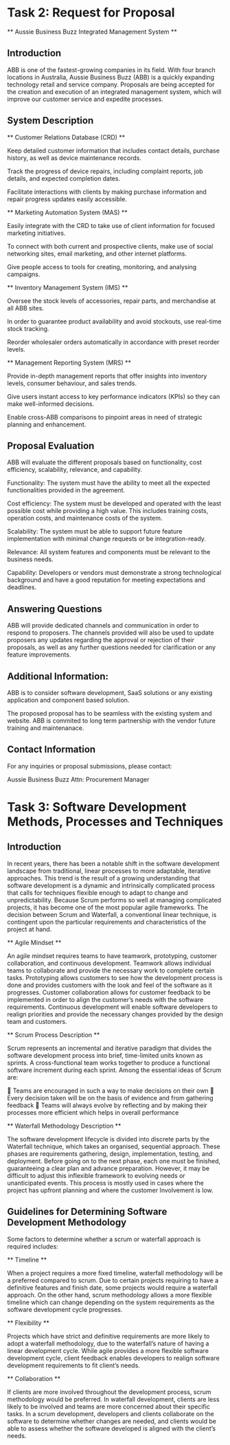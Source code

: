 # Task 2: Request for Proposal

** Aussie Business Buzz Integrated Management System **

## Introduction

ABB is one of the fastest-growing companies in its field. With four branch locations in Australia, Aussie Business Buzz (ABB) is a quickly expanding technology retail and service company. Proposals are being accepted for the creation and execution of an integrated management system, which will improve our customer service and expedite processes.

## System Description

** Customer Relations Database (CRD) **

Keep detailed customer information that includes contact details, purchase history, as well as device maintenance records.

Track the progress of device repairs, including complaint reports, job details, and expected completion dates.

Facilitate interactions with clients by making purchase information and repair progress updates easily accessible.

** Marketing Automation System (MAS) **

Easily integrate with the CRD to take use of client information for focused marketing initiatives.

To connect with both current and prospective clients, make use of social networking sites, email marketing, and other internet platforms.

Give people access to tools for creating, monitoring, and analysing campaigns.

** Inventory Management System (IMS) **

Oversee the stock levels of accessories, repair parts, and merchandise at all ABB sites.

In order to guarantee product availability and avoid stockouts, use real-time stock tracking.

Reorder wholesaler orders automatically in accordance with preset reorder levels.

** Management Reporting System (MRS) **

Provide in-depth management reports that offer insights into inventory levels, consumer behaviour, and sales trends.

Give users instant access to key performance indicators (KPIs) so they can make well-informed decisions.

Enable cross-ABB comparisons to pinpoint areas in need of strategic planning and enhancement.

## Proposal Evaluation

ABB will evaluate the different proposals based on functionality, cost efficiency, scalability, relevance, and capability.

Functionality: The system must have the ability to meet all the expected functionalities provided in the agreement.

Cost efficiency: The system must be developed and operated with the least possible cost while providing a high value. This includes training costs, operation costs, and maintenance costs of the system.

Scalability: The system must be able to support future feature implementation with minimal change requests or be integration-ready.

Relevance: All system features and components must be relevant to the business needs.

Capability: Developers or vendors must demonstrate a strong technological background and have a good reputation for meeting expectations and deadlines.

## Answering Questions

ABB will provide dedicated channels and communication in order to respond to proposers. The channels provided will also be used to update proposers any updates regarding the approval or rejection of their proposals, as well as any further questions needed for clarification or any feature improvements.

## Additional Information: 

ABB is to consider software development, SaaS solutions  or any existing application and component based solution.

The proposed proposal has to be seamless with the existing system and website.
ABB is commited to long term partnership with the vendor future training and maintenanace.

## Contact Information

For any inquiries or proposal submissions, please contact:

Aussie Business Buzz
Attn: Procurement Manager

# Task 3: Software Development Methods, Processes and Techniques

## Introduction

In recent years, there has been a notable shift in the software development landscape from traditional, linear processes to more adaptable, iterative approaches. This trend is the result of a growing understanding that software development is a dynamic and intrinsically complicated process that calls for techniques flexible enough to adapt to change and unpredictability. Because Scrum performs so well at managing complicated projects, it has become one of the most popular agile frameworks. The decision between Scrum and Waterfall, a conventional linear technique, is contingent upon the particular requirements and characteristics of the project at hand.

** Agile Mindset **

An agile mindset requires teams to have teamwork, prototyping, customer collaboration, and continuous development. Teamwork allows individual teams to collaborate and provide the necessary work to complete certain tasks. Prototyping allows customers to see how the development process is done and provides customers with the look and feel of the software as it progresses. Customer collaboration allows for customer feedback to be implemented in order to align the customer’s needs with the software requirements. Continuous development will enable software developers to realign priorities and provide the necessary changes provided by the design team and customers. 

** Scrum Process Description **

Scrum represents an incremental and iterative paradigm that divides the software development process into brief, time-limited units known as sprints. A cross-functional team works together to produce a functional software increment during each sprint. Among the essential ideas of Scrum are:

	Teams are encouraged in such a way to make decisions on their own 
	Every decision taken will be on the basis of evidence and from gathering feedback
	Teams will always evolve by reflecting and by making their processes more efficient which helps in overall performance 

** Waterfall Methodology Description **

The software development lifecycle is divided into discrete parts by the Waterfall technique, which takes an organised, sequential approach. These phases are requirements gathering, design, implementation, testing, and deployment. Before going on to the next phase, each one must be finished, guaranteeing a clear plan and advance preparation. However, it may be difficult to adjust this inflexible framework to evolving needs or unanticipated events. This process is mostly used in cases where the project has upfront planning and where the customer Involvement is low. 

## Guidelines for Determining Software Development Methodology

Some factors to determine whether a scrum or waterfall approach is required includes:

** Timeline **

When a project requires a more fixed timeline, waterfall methodology will be a preferred compared to scrum. Due to certain projects requiring to have a definitive features and finish date, some projects would require a waterfall approach. On the other hand, scrum methodology allows a more flexible timeline which can change depending on the system requirements as the software development cycle progresses.

** Flexibility **

Projects which have strict and definitive requirements are more likely to adopt a waterfall methodology, due to the waterfall’s nature of having a linear development cycle. While agile provides a more flexible software development cycle, client feedback enables developers to realign software development requirements to fit client’s needs.

** Collaboration **

If clients are more involved throughout the development process, scrum methodology would be preferred. In waterfall development, clients are less likely to be involved and teams are more concerned about their specific tasks. In a scrum development, developers and clients collaborate on the software to determine whether changes are needed, and clients would be able to assess whether the software developed is aligned with the client’s needs.
